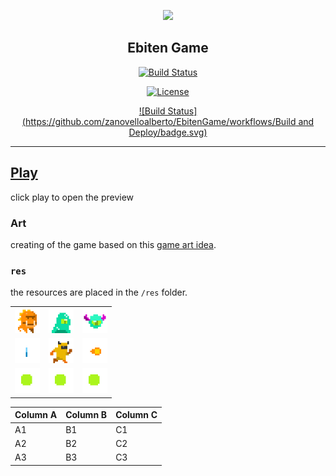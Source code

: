 <p align="center">
  <img height=200px src="https://opengameart.org/sites/default/files/preview_246.png" ></a>
</p>

<h2 align="center">Ebiten Game</h2>
<!-- <p align="center" >
<a href="https://zanovelloalberto.github.io/EbitenGame/" size="big">Ebiten Game</a>
</p> -->

<div align="center">
  
[![Build Status](https://github.com/hajimehoshi/ebiten/workflows/test/badge.svg)](https://github.com/hajimehoshi/ebiten/actions?query=workflow%3Atest)
  
[![License](https://img.shields.io/badge/license-MIT-blue.svg)](/LICENSE)
  
[![Build Status](https://github.com/zanovelloalberto/EbitenGame/workflows/Build and Deploy/badge.svg)](https://github.com/hajimehoshi/ebiten/actions)


</div>


---
## [Play](https://zanovelloalberto.github.io/EbitenGame/)
click play to open the preview

### Art
creating of the game based on this [game art idea](https://opengameart.org/content/platform-pixel-art-assets). 

### `res`
the resources are placed in the `/res` folder.


<table>

  <tr>
    <td><img height=40px src="res/anims/lizard.gif"></td>
    <td><img height=40px src="res/anims/slime.gif"></td>
    <td><img height=40px src="res/anims/eye.gif"></td>
  </tr>
  <tr>
    <td><img height=40px src="res/anims/crystal.gif"></td>
    <td><img height=40px src="res/anims/player.gif"></td>
    <td><img height=40px src="res/anims/shot.gif"></td>
  </tr>
    <tr>
    <td><img height=40px src="res/anims/powerup.gif"></td>
    <td><img height=40px src="res/anims/powerup.gif"></td>
    <td><img height=40px src="res/anims/powerup.gif"></td>
  </tr>
</table>

Column A | Column B | Column C
---------|----------|---------
 A1 | B1 | C1
 A2 | B2 | C2
 A3 | B3 | C3
<!-- ### Reference
* *[SavjeeCoin](https://github.com/Savjee/SavjeeCoin)*
* *[joe-glockchain](https://github.com/joeb000/glockchain)* -->
